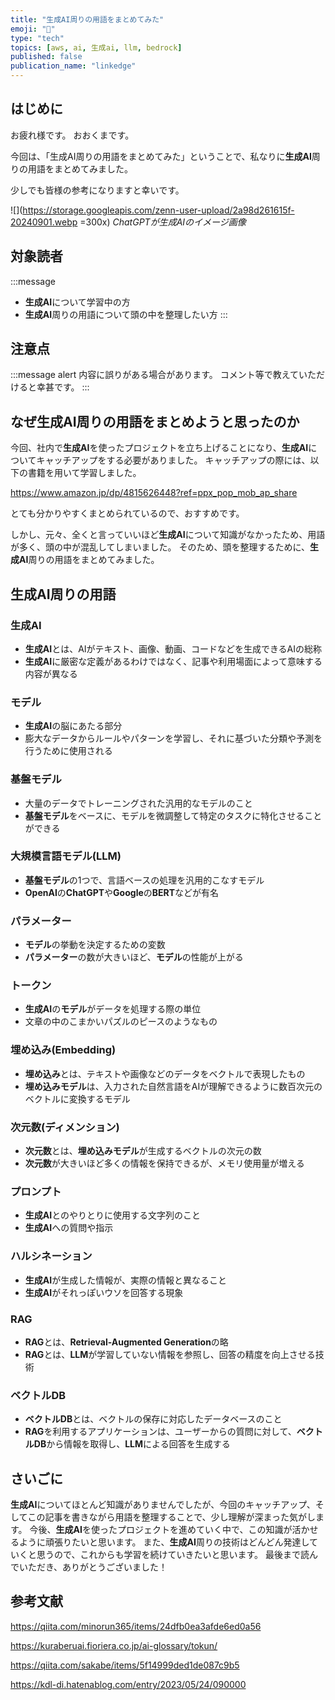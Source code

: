 ```yaml
---
title: "生成AI周りの用語をまとめてみた"
emoji: "🧠"
type: "tech"
topics: [aws, ai, 生成ai, llm, bedrock]
published: false
publication_name: "linkedge"
---
```


## はじめに
お疲れ様です。
おおくまです。

今回は、「生成AI周りの用語をまとめてみた」ということで、私なりに**生成AI**周りの用語をまとめてみました。

少しでも皆様の参考になりますと幸いです。

![](https://storage.googleapis.com/zenn-user-upload/2a98d261615f-20240901.webp =300x)
*ChatGPTが生成AIのイメージ画像*

## 対象読者
:::message
- **生成AI**について学習中の方
- **生成AI**周りの用語について頭の中を整理したい方
:::

## 注意点
:::message alert
内容に誤りがある場合があります。
コメント等で教えていただけると幸甚です。
:::

## なぜ生成AI周りの用語をまとめようと思ったのか
今回、社内で**生成AI**を使ったプロジェクトを立ち上げることになり、**生成AI**についてキャッチアップをする必要がありました。
キャッチアップの際には、以下の書籍を用いて学習しました。

https://www.amazon.jp/dp/4815626448?ref=ppx_pop_mob_ap_share

とても分かりやすくまとめられているので、おすすめです。

しかし、元々、全くと言っていいほど**生成AI**について知識がなかったため、用語が多く、頭の中が混乱してしまいました。
そのため、頭を整理するために、**生成AI**周りの用語をまとめてみました。

## 生成AI周りの用語

### 生成AI
- **生成AI**とは、AIがテキスト、画像、動画、コードなどを生成できるAIの総称
- **生成AI**に厳密な定義があるわけではなく、記事や利用場面によって意味する内容が異なる

### モデル
- **生成AI**の脳にあたる部分
- 膨大なデータからルールやパターンを学習し、それに基づいた分類や予測を行うために使用される

### 基盤モデル
- 大量のデータでトレーニングされた汎用的なモデルのこと
- **基盤モデル**をベースに、モデルを微調整して特定のタスクに特化させることができる

### 大規模言語モデル(LLM)
- **基盤モデル**の1つで、言語ベースの処理を汎用的こなすモデル
- **OpenAI**の**ChatGPT**や**Google**の**BERT**などが有名

### パラメーター
- **モデル**の挙動を決定するための変数
- **パラメーター**の数が大きいほど、**モデル**の性能が上がる

### トークン
- **生成AI**の**モデル**がデータを処理する際の単位
- 文章の中のこまかいパズルのピースのようなもの

### 埋め込み(Embedding)
- **埋め込み**とは、テキストや画像などのデータをベクトルで表現したもの
- **埋め込みモデル**は、入力された自然言語をAIが理解できるように数百次元のベクトルに変換するモデル

### 次元数(ディメンション)
- **次元数**とは、**埋め込みモデル**が生成するベクトルの次元の数
- **次元数**が大きいほど多くの情報を保持できるが、メモリ使用量が増える

### プロンプト
- **生成AI**とのやりとりに使用する文字列のこと
- **生成AI**への質問や指示

### ハルシネーション
- **生成AI**が生成した情報が、実際の情報と異なること
- **生成AI**がそれっぽいウソを回答する現象

### RAG
- **RAG**とは、**Retrieval-Augmented Generation**の略
- **RAG**とは、**LLM**が学習していない情報を参照し、回答の精度を向上させる技術

### ベクトルDB
- **ベクトルDB**とは、ベクトルの保存に対応したデータベースのこと
- **RAG**を利用するアプリケーションは、ユーザーからの質問に対して、**ベクトルDB**から情報を取得し、**LLM**による回答を生成する

## さいごに
**生成AI**についてほとんど知識がありませんでしたが、今回のキャッチアップ、そしてこの記事を書きながら用語を整理することで、少し理解が深まった気がします。
今後、**生成AI**を使ったプロジェクトを進めていく中で、この知識が活かせるように頑張りたいと思います。
また、**生成AI**周りの技術はどんどん発達していくと思うので、これからも学習を続けていきたいと思います。
最後まで読んでいただき、ありがとうございました！

## 参考文献
https://qiita.com/minorun365/items/24dfb0ea3afde6ed0a56

https://kuraberuai.fioriera.co.jp/ai-glossary/tokun/

https://qiita.com/sakabe/items/5f14999ded1de087c9b5

https://kdl-di.hatenablog.com/entry/2023/05/24/090000

